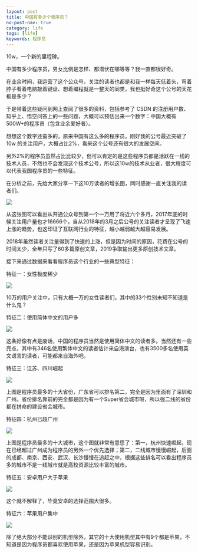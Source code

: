 ```yaml
---
layout: post
title: 中国有多少个程序员？
no-post-nav: true
category: life
tags: [life]
keywords: 程序员
---
```


10w，一个新的里程碑。

中国有多少程序员，男女比例是怎样、都潜伏在哪等等？我一直都很好奇。

在业余时间，我运营了这个公众号，关注的读者也都是和我一样每天低着头，弯着脖子看着电脑敲着键盘、想着编程就是一整天的同类，我也挺好奇这个公号的天花板是多少？

于是带着这些疑问到网上查阅了很多的资料，包括参考了 CSDN 的注册用户数、知乎上、悟空问答上的一些问题，大概可以预估出来一个数字：中国大概有500W+的程序员（包含业余爱好者）。

想想这个数字还蛮多的，原来中国有这么多的程序员。刚好我的公号最近突破了 10w 的关注用户，大概占比2%，看来这个公号还有很大的发展空间。

另外2%的程序员虽然占比比较少，但可以肯定的是这些程序员都是活跃在一线的技术人员，不然也不会发现这个技术公号，所以这10w的技术从业者，很大程度可以代表我国程序员的一些特征。

在分析之前，先给大家分享一下这10万读者的增长图，同时感谢一直关注我的读者们。

![](http://favorites.ren/assets/images/2019/life/10w.png)

从这张图可以看出从开通公众号到第一个一万用了将近六个多月，2017年底的时候关注用户量也才16666个，自从2018年的3月之后公号的关注读者才呈现了飞速上涨的趋势，也这印证了互联网行业的特征，越小越弱越大越容易发展。

2018年虽然读者关注量得到了快速的上涨，但是因为时间的原因，花费在公号的时间太少，全年只写了60多篇原创文章，2019争取输出更多原创技术文章。

接下来通过数据来看看程序员这个行业的一些典型特征：

特征一：女性极度稀少

![](http://favorites.ren/assets/images/2019/life/sex.png)

10万的用户关注中，只有大概一万的女性读者们，其中的33个性别未知不知道是什么鬼？

特征二：使用简体中文的用户多

![](http://favorites.ren/assets/images/2019/life/yuyan.png)

这条好像有点是废话，中国的程序员当然是使用简体中文的读者多。当然还有一些亮点，其中有346名使用繁体中文的读者估计来自港澳台，也有3500多名使用英文语言的读者，可能都来自海外吧。

特征三：江苏、四川崛起

![](http://favorites.ren/assets/images/2019/life/shengfen.png)

上图是程序员最多的十大省份，广东省可以排名第二，完全是因为里面有了深圳和广州。省份排名靠前的完全都是因为有一个Super省会城市呀，所以强二线的省份都在拼命的建设省会城市。

特征四：杭州已超广州

![](http://favorites.ren/assets/images/2019/life/city.png)

上图是程序员最多的十大城市，这个图就非常有意思了：第一，杭州快速崛起，现在已经超过广州成为程序员的另外一个优先选择；第二，二线城市慢慢崛起，后面的成都、南京、西安、武汉、长沙慢慢在追赶之中，根据这些排名可以看出程序员多的城市不是一线城市就是高校资源比较丰富的城市。

特征五：安卓用户大于苹果

![](http://favorites.ren/assets/images/2019/life/zhongduan.png)

这个就不解释了，毕竟安卓的选择范围大很多。

特征六：苹果用户集中

![](http://favorites.ren/assets/images/2019/life/phone.png)

除了绝大部分不能识别的机型除外，其它的十大使用机型其中有9个都是苹果，不知道是因为程序员都喜欢使用苹果，还是因为苹果机型容易识别。